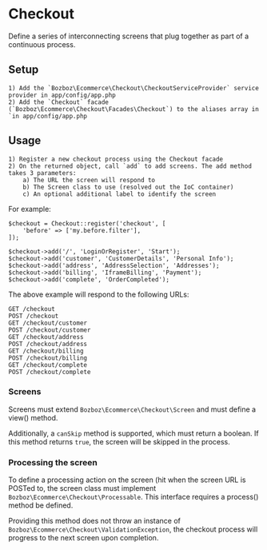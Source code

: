 # Checkout

Define a series of interconnecting screens that plug together as part of a continuous process.


## Setup

	1) Add the `Bozboz\Ecommerce\Checkout\CheckoutServiceProvider` service provider in app/config/app.php
	2) Add the `Checkout` facade (`Bozboz\Ecommerce\Checkout\Facades\Checkout`) to the aliases array in `in app/config/app.php


## Usage

	1) Register a new checkout process using the Checkout facade
	2) On the returned object, call `add` to add screens. The add method takes 3 parameters:
		a) The URL the screen will respond to
		b) The Screen class to use (resolved out the IoC container)
		c) An optional additional label to identify the screen


For example:

```
$checkout = Checkout::register('checkout', [
	'before' => ['my.before.filter'],
]);

$checkout->add('/', 'LoginOrRegister', 'Start');
$checkout->add('customer', 'CustomerDetails', 'Personal Info');
$checkout->add('address', 'AddressSelection', 'Addresses');
$checkout->add('billing', 'IframeBilling', 'Payment');
$checkout->add('complete', 'OrderCompleted');
```

The above example will respond to the following URLs:

	GET /checkout
	POST /checkout
	GET /checkout/customer
	POST /checkout/customer
	GET /checkout/address
	POST /checkout/address
	GET /checkout/billing
	POST /checkout/billing
	GET /checkout/complete
	POST /checkout/complete

### Screens

Screens must extend `Bozboz\Ecommerce\Checkout\Screen` and must define a view() method.

Additionally, a `canSkip` method is supported, which must return a boolean. If this method returns `true`, the screen will be skipped in the process.


### Processing the screen

To define a processing action on the screen (hit when the screen URL is POSTed to, the screen class must implement `Bozboz\Ecommerce\Checkout\Processable`. This interface requires a process() method be defined.

Providing this method does not throw an instance of `Bozboz\Ecommerce\Checkout\ValidationException`, the checkout process will progress to the next screen upon completion.
